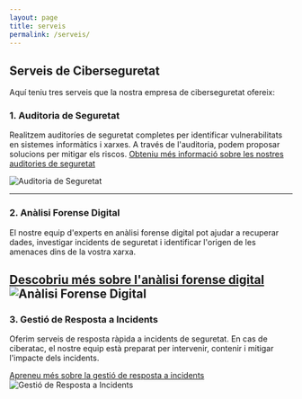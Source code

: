 ```yaml
---
layout: page
title: serveis
permalink: /serveis/
---
```


## Serveis de Ciberseguretat

Aquí teniu tres serveis que la nostra empresa de ciberseguretat ofereix:

### 1. Auditoria de Seguretat
Realitzem auditoríes de seguretat completes per identificar vulnerabilitats en sistemes informàtics i xarxes. A través de l'auditoria, podem proposar solucions per mitigar els riscos.
[Obteniu més informació sobre les nostres auditories de seguretat]([https://example.com/auditoria-seguretat](https://www.profesionalhosting.com/auditoria-de-seguridad/))

![Auditoria de Seguretat](https://acerkate.com/storage/2021/04/auditoria-de-seguridad-informatica-scaled.jpg)




---

### 2. Anàlisi Forense Digital

El nostre equip d'experts en anàlisi forense digital pot ajudar a recuperar dades, investigar incidents de seguretat i identificar l'origen de les amenaces dins de la vostra xarxa.

[Descobriu més sobre l'anàlisi forense digital]([https://example.com/forense-digital](https://www.interpol.int/es/Como-trabajamos/Innovacion/Analisis-forense-digital))
![Anàlisi Forense Digital](https://peritojudicial.com/content/images/2021/05/Imagen-forense-informatica-disco.jpg)
---

### 3. Gestió de Resposta a Incidents

Oferim serveis de resposta ràpida a incidents de seguretat. En cas de ciberatac, el nostre equip està preparat per intervenir, contenir i mitigar l'impacte dels incidents.

[Apreneu més sobre la gestió de resposta a incidents]([https://example.com/resposta-incidents](https://www.incibe.es/incibe-cert/incidentes/respuesta-incidentes))
![Gestió de Resposta a Incidents](https://www.rberny.com/wp-content/uploads/2023/02/Respuesta-a-incidentes-de-Ciberseguridad-rberny-2023.png)
